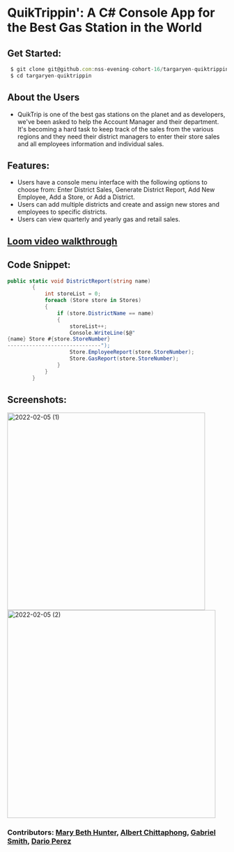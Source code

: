 # QuikTrippin': A C# Console App for the Best Gas Station in the World

## Get Started:

```javascript
 $ git clone git@github.com:nss-evening-cohort-16/targaryen-quiktrippin.git
 $ cd targaryen-quiktrippin
```

## About the Users
* QuikTrip is one of the best gas stations on the planet and as developers, we've been asked to help the Account Manager and their department. It's becoming a hard task to keep track of the sales from the various regions and they need their district managers to enter their store sales and all employees information and individual sales. 


## Features: 
* Users have a console menu interface with the following options to choose from: Enter District Sales, Generate District Report, Add New Employee, Add a Store, or Add a District. 
* Users can add multiple districts and create and assign new stores and employees to specific districts. 
* Users can view quarterly and yearly gas and retail sales.

## [Loom video walkthrough]()

## Code Snippet:

```c#
public static void DistrictReport(string name)
        {
            int storeList = 0;
            foreach (Store store in Stores)
            {
                if (store.DistrictName == name)
                {
                    storeList++;
                    Console.WriteLine($@"
{name} Store #{store.StoreNumber}
------------------------------");
                    Store.EmployeeReport(store.StoreNumber);
                    Store.GasReport(store.StoreNumber);
                }
            }
        }
```

## Screenshots:

<img width="454" alt="2022-02-05 (1)" src="https://user-images.githubusercontent.com/86667443/152648682-96de09ca-513f-41e2-b05b-212e000df5ba.png">
<img width="478" alt="2022-02-05 (2)" src="https://user-images.githubusercontent.com/86667443/152648683-e6269554-b428-4979-98a7-4aadf0e393c6.png">

### Contributors: [Mary Beth Hunter](https://github.com/marybethhunter), [Albert Chittaphong](https://github.com/albertchitta), [Gabriel Smith](https://github.com/Gabrielsmith1998), [Dario Perez](https://github.com/darioperez1415)
